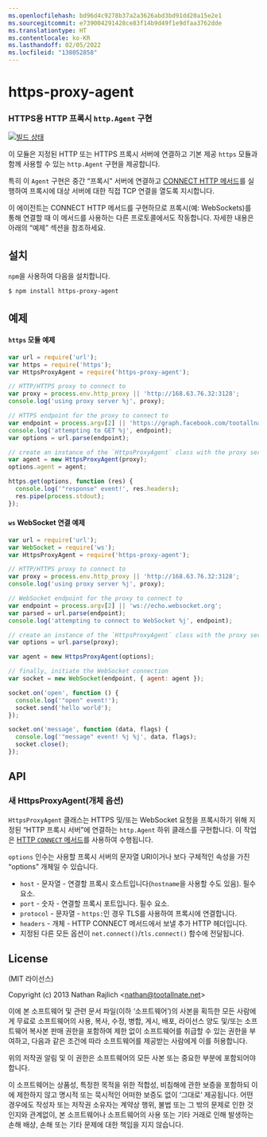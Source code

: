 ```yaml
---
ms.openlocfilehash: bd96d4c9278b37a2a3626abd3bd91dd20a15e2e1
ms.sourcegitcommit: e739004291428ce83f14b9d49f1e9dfaa3762dde
ms.translationtype: HT
ms.contentlocale: ko-KR
ms.lasthandoff: 02/05/2022
ms.locfileid: "138052858"
---
```

<a name="https-proxy-agent"></a>https-proxy-agent
================
### <a name="an-https-proxy-httpagent-implementation-for-https"></a>HTTPS용 HTTP 프록시 `http.Agent` 구현
[![빌드 상태](https://github.com/TooTallNate/node-https-proxy-agent/workflows/Node%20CI/badge.svg)](https://github.com/TooTallNate/node-https-proxy-agent/actions?workflow=Node+CI)

이 모듈은 지정된 HTTP 또는 HTTPS 프록시 서버에 연결하고 기본 제공 `https` 모듈과 함께 사용할 수 있는 `http.Agent` 구현을 제공합니다.

특히 이 `Agent` 구현은 중간 “프록시” 서버에 연결하고 [CONNECT HTTP 메서드][CONNECT]를 실행하여 프록시에 대상 서버에 대한 직접 TCP 연결을 열도록 지시합니다.

이 에이전트는 CONNECT HTTP 메서드를 구현하므로 프록시(예: WebSockets)를 통해 연결할 때 이 메서드를 사용하는 다른 프로토콜에서도 작동합니다.
자세한 내용은 아래의 “예제” 섹션을 참조하세요.


<a name="installation"></a>설치
------------

`npm`을 사용하여 다음을 설치합니다.

``` bash
$ npm install https-proxy-agent
```


<a name="examples"></a>예제
--------

#### <a name="https-module-example"></a>`https` 모듈 예제

``` js
var url = require('url');
var https = require('https');
var HttpsProxyAgent = require('https-proxy-agent');

// HTTP/HTTPS proxy to connect to
var proxy = process.env.http_proxy || 'http://168.63.76.32:3128';
console.log('using proxy server %j', proxy);

// HTTPS endpoint for the proxy to connect to
var endpoint = process.argv[2] || 'https://graph.facebook.com/tootallnate';
console.log('attempting to GET %j', endpoint);
var options = url.parse(endpoint);

// create an instance of the `HttpsProxyAgent` class with the proxy server information
var agent = new HttpsProxyAgent(proxy);
options.agent = agent;

https.get(options, function (res) {
  console.log('"response" event!', res.headers);
  res.pipe(process.stdout);
});
```

#### <a name="ws-websocket-connection-example"></a>`ws` WebSocket 연결 예제

``` js
var url = require('url');
var WebSocket = require('ws');
var HttpsProxyAgent = require('https-proxy-agent');

// HTTP/HTTPS proxy to connect to
var proxy = process.env.http_proxy || 'http://168.63.76.32:3128';
console.log('using proxy server %j', proxy);

// WebSocket endpoint for the proxy to connect to
var endpoint = process.argv[2] || 'ws://echo.websocket.org';
var parsed = url.parse(endpoint);
console.log('attempting to connect to WebSocket %j', endpoint);

// create an instance of the `HttpsProxyAgent` class with the proxy server information
var options = url.parse(proxy);

var agent = new HttpsProxyAgent(options);

// finally, initiate the WebSocket connection
var socket = new WebSocket(endpoint, { agent: agent });

socket.on('open', function () {
  console.log('"open" event!');
  socket.send('hello world');
});

socket.on('message', function (data, flags) {
  console.log('"message" event! %j %j', data, flags);
  socket.close();
});
```

<a name="api"></a>API
---

### <a name="new-httpsproxyagentobject-options"></a>새 HttpsProxyAgent(개체 옵션)

`HttpsProxyAgent` 클래스는 HTTPS 및/또는 WebSocket 요청을 프록시하기 위해 지정된 “HTTP 프록시 서버”에 연결하는 `http.Agent` 하위 클래스를 구현합니다. 이 작업은 [HTTP `CONNECT` 메서드][CONNECT]를 사용하여 수행됩니다.

`options` 인수는 사용할 프록시 서버의 문자열 URI이거나 보다 구체적인 속성을 가진 “options” 개체일 수 있습니다.

  * `host` - 문자열 - 연결할 프록시 호스트입니다(`hostname`을 사용할 수도 있음). 필수 요소.
  * `port` - 숫자 - 연결할 프록시 포트입니다. 필수 요소.
  * `protocol` - 문자열 - `https:`인 경우 TLS를 사용하여 프록시에 연결합니다.
  * `headers` - 개체 - HTTP CONNECT 메서드에서 보낼 추가 HTTP 헤더입니다.
  * 지정된 다른 모든 옵션이 `net.connect()`/`tls.connect()` 함수에 전달됩니다.


<a name="license"></a>License
-------

(MIT 라이선스)

Copyright (c) 2013 Nathan Rajlich &lt;nathan@tootallnate.net&gt;

이에 본 소프트웨어 및 관련 문서 파일(이하 ‘소프트웨어’)의 사본을 획득한 모든 사람에게 무료로 소프트웨어의 사용, 복사, 수정, 병합, 게시, 배포, 라이선스 양도 및/또는 소프트웨어 복사본 판매 권한을 포함하여 제한 없이 소프트웨어를 취급할 수 있는 권한을 부여하고, 다음과 같은 조건에 따라 소프트웨어를 제공받는 사람에게 이를 허용합니다.

위의 저작권 알림 및 이 권한은 소프트웨어의 모든 사본 또는 중요한 부분에 포함되어야 합니다.

이 소프트웨어는 상품성, 특정한 목적을 위한 적합성, 비침해에 관한 보증을 포함하되 이에 제한하지 않고 명시적 또는 묵시적인 어떠한 보증도 없이 ‘그대로’ 제공됩니다.
어떤 경우에도 작성자 또는 저작권 소유자는 계약상 행위, 불법 또는 그 밖의 문제로 인한 것인지와 관계없이, 본 소프트웨어나 소프트웨어의 사용 또는 기타 거래로 인해 발생하는 손해 배상, 손해 또는 기타 문제에 대한 책임을 지지 않습니다.

[CONNECT]: http://en.wikipedia.org/wiki/HTTP_tunnel#HTTP_CONNECT_Tunneling
